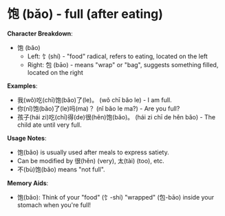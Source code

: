 # **饱 (bǎo) - full (after eating)**

**Character Breakdown**:  
- 饱 (bǎo)
  - Left: 饣(shí) - "food" radical, refers to eating, located on the left
  - Right: 包 (bāo) - means "wrap" or "bag", suggests something filled, located on the right

**Examples**:  
- 我(wǒ)吃(chī)饱(bǎo)了(le)。 (wǒ chī bǎo le) - I am full.  
- 你(nǐ)饱(bǎo)了(le)吗(ma)？ (nǐ bǎo le ma?) - Are you full?  
- 孩子(hái zi)吃(chī)得(de)很(hěn)饱(bǎo)。 (hái zi chī de hěn bǎo) - The child ate until very full.

**Usage Notes**:  
- 饱(bǎo) is usually used after meals to express satiety.  
- Can be modified by 很(hěn) (very), 太(tài) (too), etc.  
- 不(bù)饱(bǎo) means "not full".

**Memory Aids**:  
- 饱(bǎo): Think of your "food" (饣-shí) "wrapped" (包-bāo) inside your stomach when you're full!